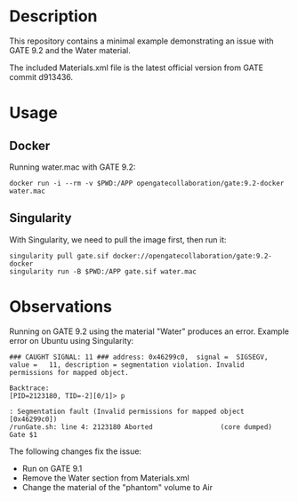 # Description
This repository contains a minimal example demonstrating an issue with GATE 9.2 and the Water material.

The included Materials.xml file is the latest official version from GATE commit d913436.

# Usage
## Docker
Running water.mac with GATE 9.2:
```shell
docker run -i --rm -v $PWD:/APP opengatecollaboration/gate:9.2-docker water.mac
```

## Singularity
With Singularity, we need to pull the image first, then run it:
```shell
singularity pull gate.sif docker://opengatecollaboration/gate:9.2-docker
singularity run -B $PWD:/APP gate.sif water.mac
```

# Observations
Running on GATE 9.2 using the material "Water" produces an error. Example error on Ubuntu using Singularity:
```
### CAUGHT SIGNAL: 11 ### address: 0x46299c0,  signal =  SIGSEGV, value =   11, description = segmentation violation. Invalid permissions for mapped object.

Backtrace:
[PID=2123180, TID=-2][0/1]> p

: Segmentation fault (Invalid permissions for mapped object [0x46299c0])
/runGate.sh: line 4: 2123180 Aborted                 (core dumped) Gate $1
```

The following changes fix the issue:
- Run on GATE 9.1
- Remove the Water section from Materials.xml
- Change the material of the "phantom" volume to Air
